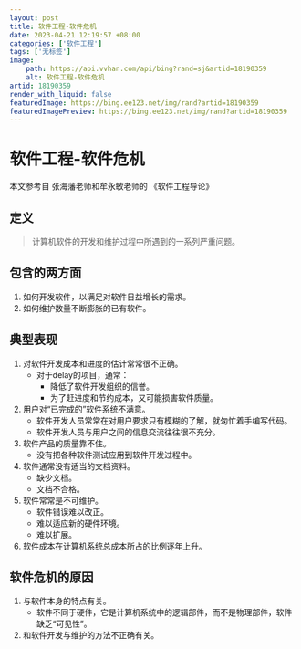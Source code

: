```yaml
---
layout: post
title: 软件工程-软件危机
date: 2023-04-21 12:19:57 +08:00
categories: ['软件工程']
tags: ['无标签']
image:
    path: https://api.vvhan.com/api/bing?rand=sj&artid=18190359
    alt: 软件工程-软件危机
artid: 18190359
render_with_liquid: false
featuredImage: https://bing.ee123.net/img/rand?artid=18190359
featuredImagePreview: https://bing.ee123.net/img/rand?artid=18190359
---
```


# 软件工程-软件危机

本文参考自
张海藩老师和牟永敏老师的
《软件工程导论》

## 定义

> 计算机软件的开发和维护过程中所遇到的一系列严重问题。

## 包含的两方面

1. 如何开发软件，以满足对软件日益增长的需求。
2. 如何维护数量不断膨胀的已有软件。

## 典型表现

1. 对软件开发成本和进度的估计常常很不正确。
   * 对于delay的项目，通常：
     + 降低了软件开发组织的信誉。
     + 为了赶进度和节约成本，又可能损害软件质量。
2. 用户对“已完成的”软件系统不满意。
   * 软件开发人员常常在对用户要求只有模糊的了解，就匆忙着手编写代码。
   * 软件开发人员与用户之间的信息交流往往很不充分。
3. 软件产品的质量靠不住。
   * 没有把各种软件测试应用到软件开发过程中。
4. 软件通常没有适当的文档资料。
   * 缺少文档。
   * 文档不合格。
5. 软件常常是不可维护。
   * 软件错误难以改正。
   * 难以适应新的硬件环境。
   * 难以扩展。
6. 软件成本在计算机系统总成本所占的比例逐年上升。

## 软件危机的原因

1. 与软件本身的特点有关。
   * 软件不同于硬件，它是计算机系统中的逻辑部件，而不是物理部件，软件缺乏“可见性”。
2. 和软件开发与维护的方法不正确有关。